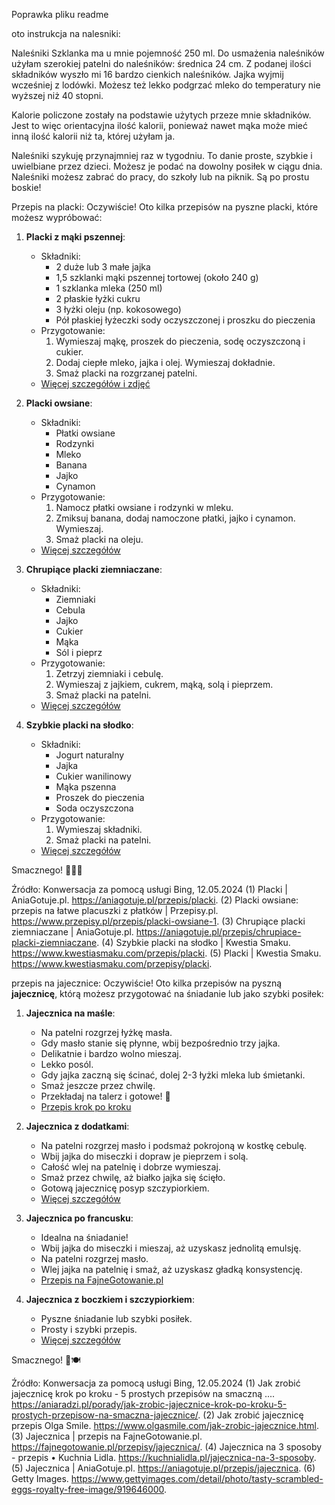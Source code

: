 Poprawka pliku readme

oto instrukcja na nalesniki:

Naleśniki
Szklanka ma u mnie pojemność 250 ml.
Do usmażenia naleśników użyłam szerokiej patelni do naleśników: średnica 24 cm.
Z podanej ilości składników wyszło mi 16 bardzo cienkich naleśników. 
Jajka wyjmij wcześniej z lodówki. Możesz też lekko podgrzać mleko do temperatury nie wyższej niż 40 stopni.

Kalorie policzone zostały na podstawie użytych przeze mnie składników. Jest to więc orientacyjna ilość kalorii, ponieważ nawet mąka może mieć inną ilość kalorii niż ta, której użyłam ja. 

Naleśniki szykuję przynajmniej raz w tygodniu. To danie proste, szybkie i uwielbiane przez dzieci. Możesz je podać na dowolny posiłek w ciągu dnia. Naleśniki możesz zabrać do pracy, do szkoły lub na piknik. Są po prostu boskie!


Przepis na placki:
Oczywiście! Oto kilka przepisów na pyszne placki, które możesz wypróbować:

1. **Placki z mąki pszennej**:
    - Składniki:
        - 2 duże lub 3 małe jajka
        - 1,5 szklanki mąki pszennej tortowej (około 240 g)
        - 1 szklanka mleka (250 ml)
        - 2 płaskie łyżki cukru
        - 3 łyżki oleju (np. kokosowego)
        - Pół płaskiej łyżeczki sody oczyszczonej i proszku do pieczenia
    - Przygotowanie:
        1. Wymieszaj mąkę, proszek do pieczenia, sodę oczyszczoną i cukier.
        2. Dodaj ciepłe mleko, jajka i olej. Wymieszaj dokładnie.
        3. Smaż placki na rozgrzanej patelni.
    - [Więcej szczegółów i zdjęć](https://aniagotuje.pl/przepis/placki)

2. **Placki owsiane**:
    - Składniki:
        - Płatki owsiane
        - Rodzynki
        - Mleko
        - Banana
        - Jajko
        - Cynamon
    - Przygotowanie:
        1. Namocz płatki owsiane i rodzynki w mleku.
        2. Zmiksuj banana, dodaj namoczone płatki, jajko i cynamon. Wymieszaj.
        3. Smaż placki na oleju.
    - [Więcej szczegółów](https://www.przepisy.pl/przepis/placki-owsiane-1)

3. **Chrupiące placki ziemniaczane**:
    - Składniki:
        - Ziemniaki
        - Cebula
        - Jajko
        - Cukier
        - Mąka
        - Sól i pieprz
    - Przygotowanie:
        1. Zetrzyj ziemniaki i cebulę.
        2. Wymieszaj z jajkiem, cukrem, mąką, solą i pieprzem.
        3. Smaż placki na patelni.
    - [Więcej szczegółów](https://aniagotuje.pl/przepis/chrupiace-placki-ziemniaczane)

4. **Szybkie placki na słodko**:
    - Składniki:
        - Jogurt naturalny
        - Jajka
        - Cukier wanilinowy
        - Mąka pszenna
        - Proszek do pieczenia
        - Soda oczyszczona
    - Przygotowanie:
        1. Wymieszaj składniki.
        2. Smaż placki na patelni.
    - [Więcej szczegółów](https://www.kwestiasmaku.com/przepis/placki)

Smacznego! 🥞👩‍🍳

Źródło: Konwersacja za pomocą usługi Bing, 12.05.2024
(1) Placki | AniaGotuje.pl. https://aniagotuje.pl/przepis/placki.
(2) Placki owsiane: przepis na łatwe placuszki z płatków | Przepisy.pl. https://www.przepisy.pl/przepis/placki-owsiane-1.
(3) Chrupiące placki ziemniaczane | AniaGotuje.pl. https://aniagotuje.pl/przepis/chrupiace-placki-ziemniaczane.
(4) Szybkie placki na słodko | Kwestia Smaku. https://www.kwestiasmaku.com/przepis/placki.
(5) Placki | Kwestia Smaku. https://www.kwestiasmaku.com/przepisy/placki.




przepis na jajecznice:
Oczywiście! Oto kilka przepisów na pyszną **jajecznicę**, którą możesz przygotować na śniadanie lub jako szybki posiłek:

1. **Jajecznica na maśle**:
    - Na patelni rozgrzej łyżkę masła.
    - Gdy masło stanie się płynne, wbij bezpośrednio trzy jajka.
    - Delikatnie i bardzo wolno mieszaj.
    - Lekko posól.
    - Gdy jajka zaczną się ścinać, dolej 2-3 łyżki mleka lub śmietanki.
    - Smaż jeszcze przez chwilę.
    - Przekładaj na talerz i gotowe! 🍳
    - [Przepis krok po kroku](https://www.olgasmile.com/jak-zrobic-jajecznice.html)

2. **Jajecznica z dodatkami**:
    - Na patelni rozgrzej masło i podsmaż pokrojoną w kostkę cebulę.
    - Wbij jajka do miseczki i dopraw je pieprzem i solą.
    - Całość wlej na patelnię i dobrze wymieszaj.
    - Smaż przez chwilę, aż białko jajka się ścięło.
    - Gotową jajecznicę posyp szczypiorkiem.
    - [Więcej szczegółów](https://fajnegotowanie.pl/przepisy/jajecznica/)

3. **Jajecznica po francusku**:
    - Idealna na śniadanie!
    - Wbij jajka do miseczki i mieszaj, aż uzyskasz jednolitą emulsję.
    - Na patelni rozgrzej masło.
    - Wlej jajka na patelnię i smaż, aż uzyskasz gładką konsystencję.
    - [Przepis na FajneGotowanie.pl](https://kuchnialidla.pl/jajecznica-na-3-sposoby)

4. **Jajecznica z boczkiem i szczypiorkiem**:
    - Pyszne śniadanie lub szybki posiłek.
    - Prosty i szybki przepis.
    - [Więcej szczegółów](https://aniagotuje.pl/przepis/jajecznica)

Smacznego! 🥚🍽️

Źródło: Konwersacja za pomocą usługi Bing, 12.05.2024
(1) Jak zrobić jajecznicę krok po kroku - 5 prostych przepisów na smaczną .... https://aniaradzi.pl/porady/jak-zrobic-jajecznice-krok-po-kroku-5-prostych-przepisow-na-smaczna-jajecznice/.
(2) Jak zrobić jajecznicę przepis Olga Smile. https://www.olgasmile.com/jak-zrobic-jajecznice.html.
(3) Jajecznica | przepis na FajneGotowanie.pl. https://fajnegotowanie.pl/przepisy/jajecznica/.
(4) Jajecznica na 3 sposoby - przepis • Kuchnia Lidla. https://kuchnialidla.pl/jajecznica-na-3-sposoby.
(5) Jajecznica | AniaGotuje.pl. https://aniagotuje.pl/przepis/jajecznica.
(6) Getty Images. https://www.gettyimages.com/detail/photo/tasty-scrambled-eggs-royalty-free-image/919646000.
